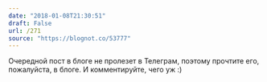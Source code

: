 ```yaml
---
date: "2018-01-08T21:30:51"
draft: False
url: /271
source: "https://blognot.co/53777"
---
```


Очередной пост в блоге не пролезет в Телеграм, поэтому прочтите его, пожалуйста, в блоге. И комментируйте, чего уж :)
